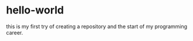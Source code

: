 # hello-world
this is my first try of creating a repository and the start of my programming career.
